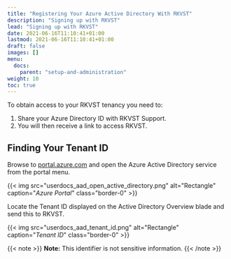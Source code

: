 ```yaml
---
title: "Registering Your Azure Active Directory With RKVST"
description: "Signing up with RKVST"
lead: "Signing up with RKVST"
date: 2021-06-16T11:10:41+01:00
lastmod: 2021-06-16T11:10:41+01:00
draft: false
images: []
menu: 
  docs:
    parent: "setup-and-administration"
weight: 10
toc: true
---
```


To obtain access to your RKVST tenancy you need to:

1. Share your Azure Directory ID with RKVST Support.
2. You will then receive a link to access RKVST.

## Finding Your Tenant ID

Browse to [portal.azure.com](https://portal.azure.com/) and open the Azure Active Directory service from the portal menu.

{{< img src="userdocs_aad_open_active_directory.png" alt="Rectangle" caption="<em>Azure Portal</em>" class="border-0" >}}

Locate the Tenant ID displayed on the Active Directory Overview blade and send this to RKVST.

{{< img src="userdocs_aad_tenant_id.png" alt="Rectangle" caption="<em>Tenant ID</em>" class="border-0" >}}

{{< note >}}
**Note:** This identifier is not sensitive information.
{{< /note >}}

